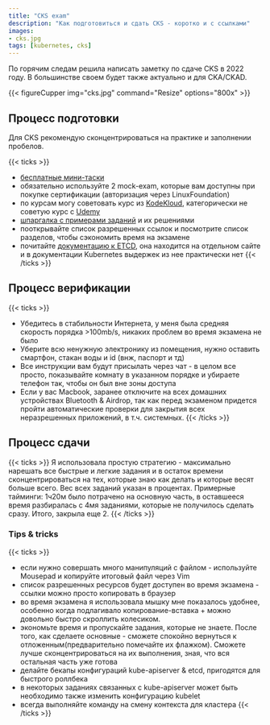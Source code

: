```yaml
---
title: "CKS exam"
description: "Как подготовиться и сдать CKS - коротко и с ссылками"
images:
- cks.jpg
tags: [kubernetes, cks]
---
```


По горячим следам решила написать заметку по сдаче CKS в 2022 году. В большинстве своем будет также актуально и для CKA/CKAD.

{{< figureCupper img="cks.jpg" command="Resize" options="800x" >}}

## Процесс подготовки

Для CKS рекомендую сконцентрироваться на практике и заполнении пробелов.

{{< ticks >}}
* [бесплатные мини-таски](https://killercoda.com/killer-shell-cks)
* обязательно используйте 2 mock-exam, которые вам доступны при покупке сертификации (авторизация через LinuxFoundation)
* по курсам могу советовать курс из [KodeKloud](https://kodekloud.com/courses/certified-kubernetes-security-specialist-cks/), категорически не советую курс с [Udemy](https://www.udemy.com/course/certified-kubernetes-security-specialist/)
* [шпаргалка с примерами заданий](https://drive.google.com/file/d/1Ok09giAi_xAUx_TRULQAhjj10Y8xGFri/view?usp=sharing) и их решениями
* пооткрывайте список разрешенных ссылок и посмотрите список разделов, чтобы сэкономить время на экзамене
* почитайте [документацию к ETCD](https://etcd.io/docs/v3.5/op-guide/configuration/), она находится на отдельном сайте и в документации Kubernetes выдержек из нее практически нет
{{< /ticks >}}

## Процесс верификации

{{< ticks >}}
* Убедитесь в стабильности Интернета, у меня была средняя скорость порядка >100mb/s, никаких проблем во время экзамена не было
* Уберите всю ненужную электронику из помещения, нужно оставить смартфон, стакан воды и id (внж, паспорт и тд)
* Все инструкции вам будут присылать через чат - в целом все просто, показывайте комнату в указанном порядке и убираете телефон так, чтобы он был вне зоны доступа
* Если у вас Macbook, заранее отключите на всех домашних устройствах Bluetooth & Airdrop, так как перед экзаменом придется пройти автоматические проверки для закрытия всех неразрешенных приложений, в т.ч. системных.
{{< /ticks >}}

## Процесс сдачи

{{< ticks >}}
Я использовала простую стратегию - максимально нарешать все быстрые и легкие задания и в остаток времени сконцентрироваться на тех, которые знаю как делать и которые весят больше всего. Вес всех заданий указан в процентах.
Примерные тайминги: 1ч20м было потрачено на основную часть, в оставшееся время разбиралась с 4мя заданиями, которые не получилось сделать сразу. Итого, закрыла еще 2.
{{< /ticks >}}

### Tips & tricks

{{< ticks >}}
* если нужно совершать много манипуляций с файлом - используйте Mousepad и копируйте итоговый файл через Vim
* список разрешенных ресурсов будет доступен во время экзамена - ссылки можно просто копировать в браузер
* во время экзамена я использовала мышку мне показалось удобнее, особенно когда подлагивало копирование-вставка + можно довольно быстро скроллить колесиком.
* экономьте время и пропускайте задания, которые не знаете. После того, как сделаете основные - сможете спокойно вернуться к отложенным(предварительно помечайте их флажком). Сможете лучше сконцентрироваться на их выполнения, зная, что вся остальная часть уже готова
* делайте бекапы конфигураций kube-apiserver & etcd, пригодятся для быстрого роллбека
* в некоторых заданиях связанных с kube-apiserver может быть необходимо также изменить конфигурацию kubelet
* всегда выполняйте команду на смену контекста для кластера
{{< /ticks >}}
